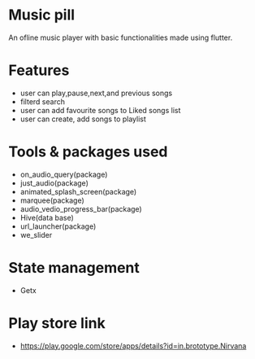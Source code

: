 # Music pill

An ofline music player with basic functionalities made using flutter.

# Features
 - user can play,pause,next,and previous songs
 - filterd search
 - user can add favourite songs to Liked songs list
 - user can create, add songs to playlist
 
# Tools & packages used
 - on_audio_query(package)
 - just_audio(package)
 - animated_splash_screen(package)
 - marquee(package)
 - audio_vedio_progress_bar(package)
 - Hive(data base)
 - url_launcher(package)
 - we_slider

# State management
 - Getx
# Play store link 
 - https://play.google.com/store/apps/details?id=in.brototype.Nirvana

